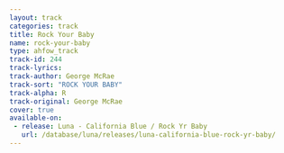 ```yaml
---
layout: track
categories: track
title: Rock Your Baby
name: rock-your-baby
type: ahfow_track
track-id: 244
track-lyrics:
track-author: George McRae
track-sort: "ROCK YOUR BABY"
track-alpha: R
track-original: George McRae
cover: true
available-on:
 - release: Luna - California Blue / Rock Yr Baby
   url: /database/luna/releases/luna-california-blue-rock-yr-baby/
---
```


